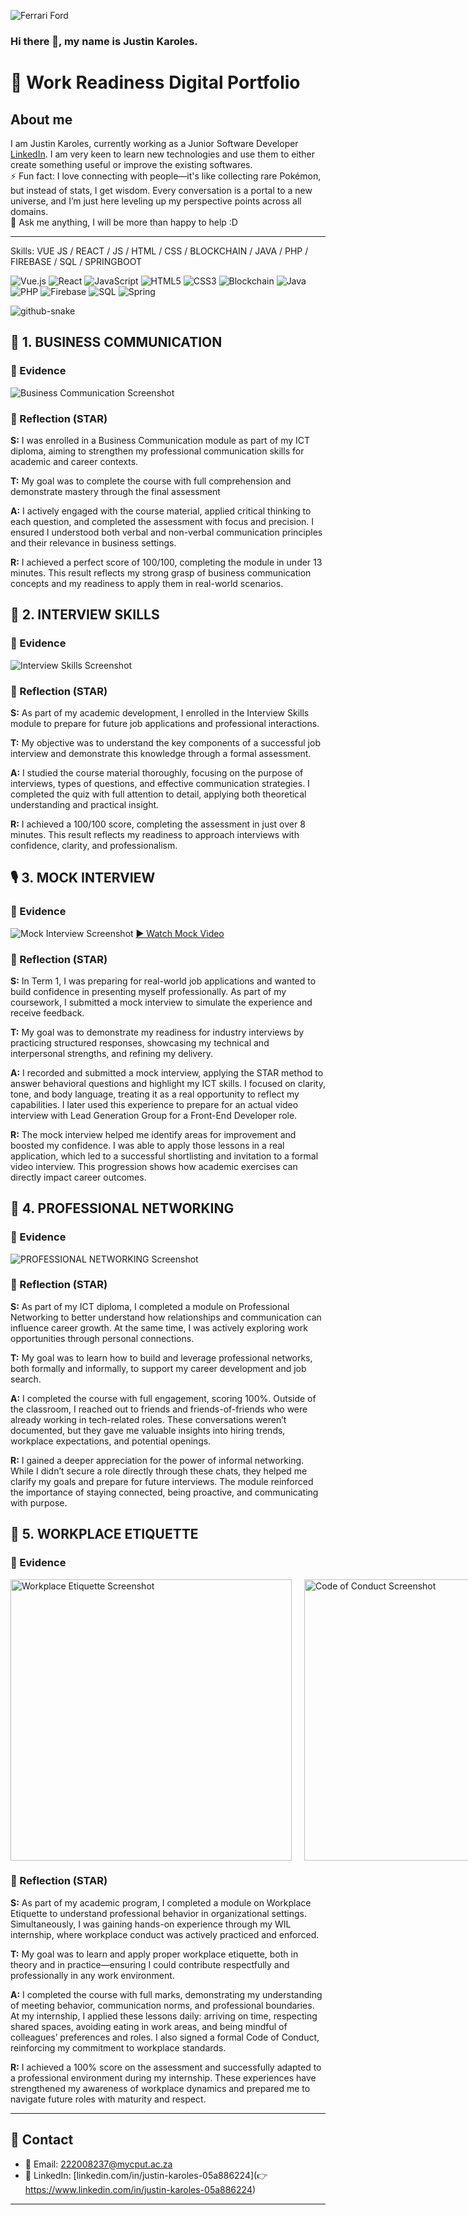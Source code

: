 ![Ferrari Ford](https://raw.githubusercontent.com/JA-Karoles222008237/Digital-Portfolio-PRP3/main/doc/Back.jpg)



### Hi there 👋, my name is Justin Karoles.
# 💼 Work Readiness Digital Portfolio
<h2>About me</h2>

I am Justin Karoles, currently working as a Junior Software Developer [LinkedIn](https://www.linkedin.com/in/justin-karoles-05a886224). I am very keen to learn new technologies and use them to either create something useful or improve the existing softwares.   
⚡ Fun fact:  I love connecting with people—it's like collecting rare Pokémon, but instead of stats, I get wisdom. Every conversation is a portal to a new universe, and I’m just here leveling up my perspective points across all domains.  
💬 Ask me anything, I will be more than happy to help :D

<!--
**JA-Karoles222008237/JA-Karoles222008237** is a ✨ _special_ ✨ repository because its `README.md` (this file) appears on your GitHub profile.
-->

---
Skills: VUE JS / REACT / JS / HTML / CSS / BLOCKCHAIN / JAVA / PHP / FIREBASE / SQL / SPRINGBOOT

![Vue.js](https://img.shields.io/badge/vue.js-%2335495e.svg?style=for-the-badge&logo=vue.js&logoColor=%234FC08D)
![React](https://img.shields.io/badge/react-%2320232a.svg?style=for-the-badge&logo=react&logoColor=%2361DAFB)
![JavaScript](https://img.shields.io/badge/javascript-%23323330.svg?style=for-the-badge&logo=javascript&logoColor=%23F7DF1E)
![HTML5](https://img.shields.io/badge/html5-%23E34F26.svg?style=for-the-badge&logo=html5&logoColor=white)
![CSS3](https://img.shields.io/badge/css3-%231572B6.svg?style=for-the-badge&logo=css3&logoColor=white)
![Blockchain](https://img.shields.io/badge/Blockchain-121212?style=for-the-badge&logo=bitcoin&logoColor=orange)
![Java](https://img.shields.io/badge/java-%23ED8B00.svg?style=for-the-badge&logo=openjdk&logoColor=white)
![PHP](https://img.shields.io/badge/php-%23777BB4.svg?style=for-the-badge&logo=php&logoColor=white)
![Firebase](https://img.shields.io/badge/Firebase-039BE5?style=for-the-badge&logo=Firebase&logoColor=white)
![SQL](https://img.shields.io/badge/SQL-%2307405e.svg?style=for-the-badge&logo=sqlite&logoColor=white)
![Spring](https://img.shields.io/badge/spring-%236DB33F.svg?style=for-the-badge&logo=spring&logoColor=white)

  <picture>
  <source media="(prefers-color-scheme: dark)" srcset="https://raw.githubusercontent.com/tobiasmeyhoefer/tobiasmeyhoefer/output/github-snake-dark.svg" />
  <source media="(prefers-color-scheme: light)" srcset="https://raw.githubusercontent.com/tobiasmeyhoefer/tobiasmeyhoefer/output/github-snake.svg" />
  <img alt="github-snake" src="https://raw.githubusercontent.com/tobiasmeyhoefer/tobiasmeyhoefer/output/github-snake.svg" />
</picture>

## 📢 1. BUSINESS COMMUNICATION

### 🧾 Evidence
![Business Communication Screenshot](/doc/BusinessCommunication.png)

### 💭 Reflection (STAR)
**S:** I was enrolled in a Business Communication module as part of my ICT diploma, aiming to strengthen my professional communication skills for academic and career contexts.

**T:** My goal was to complete the course with full comprehension and demonstrate mastery through the final assessment

**A:** I actively engaged with the course material, applied critical thinking to each question, and completed the assessment with focus and precision. I ensured I understood both verbal and non-verbal communication principles and their relevance in business settings.

**R:** I achieved a perfect score of 100/100, completing the module in under 13 minutes. This result reflects my strong grasp of business communication concepts and my readiness to apply them in real-world scenarios.

## 💬 2. INTERVIEW SKILLS

### 🧾 Evidence
![Interview Skills Screenshot](/doc/InterviewSkills.png)

### 💭 Reflection (STAR)
**S:**  As part of my academic development, I enrolled in the Interview Skills module to prepare for future job applications and professional interactions. 

**T:**  My objective was to understand the key components of a successful job interview and demonstrate this knowledge through a formal assessment.  

**A:** I studied the course material thoroughly, focusing on the purpose of interviews, types of questions, and effective communication strategies. I completed the quiz with full attention to detail, applying both theoretical understanding and practical insight.   

**R:** I achieved a 100/100 score, completing the assessment in just over 8 minutes. This result reflects my readiness to approach interviews with confidence, clarity, and professionalism.

## 🎙️ 3. MOCK INTERVIEW

### 🧾 Evidence
![Mock Interview Screenshot](/doc/BusinessC2.png)
[▶️ Watch Mock Video](https://github.com/JA-Karoles222008237/Digital-Portfolio-PRP3/raw/main/doc/Mock%20video%20222008237.mp4)

### 💭 Reflection (STAR)
**S:** In Term 1, I was preparing for real-world job applications and wanted to build confidence in presenting myself professionally. As part of my coursework, I submitted a mock interview to simulate the experience and receive feedback. 

**T:** My goal was to demonstrate my readiness for industry interviews by practicing structured responses, showcasing my technical and interpersonal strengths, and refining my delivery.

**A:** I recorded and submitted a mock interview, applying the STAR method to answer behavioral questions and highlight my ICT skills. I focused on clarity, tone, and body language, treating it as a real opportunity to reflect my capabilities. I later used this experience to prepare for an actual video interview with Lead Generation Group for a Front-End Developer role.   

**R:** The mock interview helped me identify areas for improvement and boosted my confidence. I was able to apply those lessons in a real application, which led to a successful shortlisting and invitation to a formal video interview. This progression shows how academic exercises can directly impact career outcomes.

## 🤝 4. PROFESSIONAL NETWORKING

### 🧾 Evidence
![PROFESSIONAL NETWORKING Screenshot](/doc/ProfessionalNetworking.png)

### 💭 Reflection (STAR)
**S:**  As part of my ICT diploma, I completed a module on Professional Networking to better understand how relationships and communication can influence career growth. At the same time, I was actively exploring work opportunities through personal connections.  

**T:** My goal was to learn how to build and leverage professional networks, both formally and informally, to support my career development and job search.

**A:**  I completed the course with full engagement, scoring 100%. Outside of the classroom, I reached out to friends and friends-of-friends who were already working in tech-related roles. These conversations weren’t documented, but they gave me valuable insights into hiring trends, workplace expectations, and potential openings.  

**R:** I gained a deeper appreciation for the power of informal networking. While I didn’t secure a role directly through these chats, they helped me clarify my goals and prepare for future interviews. The module reinforced the importance of staying connected, being proactive, and communicating with purpose.

## 🏢 5. WORKPLACE ETIQUETTE

### 🧾 Evidence
<div style="display: flex; gap: 20px; align-items: flex-start;">
  <img src="/doc/Workplace.png" alt="Workplace Etiquette Screenshot" width="450"/>
  <img src="/doc/Code.png" alt="Code of Conduct Screenshot" width="450"/>
</div>

### 💭 Reflection (STAR)
**S:** As part of my academic program, I completed a module on Workplace Etiquette to understand professional behavior in organizational settings. Simultaneously, I was gaining hands-on experience through my WIL internship, where workplace conduct was actively practiced and enforced.  

**T:** My goal was to learn and apply proper workplace etiquette, both in theory and in practice—ensuring I could contribute respectfully and professionally in any work environment.  

**A:** I completed the course with full marks, demonstrating my understanding of meeting behavior, communication norms, and professional boundaries. At my internship, I applied these lessons daily: arriving on time, respecting shared spaces, avoiding eating in work areas, and being mindful of colleagues’ preferences and roles. I also signed a formal Code of Conduct, reinforcing my commitment to workplace standards.   

**R:** I achieved a 100% score on the assessment and successfully adapted to a professional environment during my internship. These experiences have strengthened my awareness of workplace dynamics and prepared me to navigate future roles with maturity and respect.

---

## 📢 Contact

- 📧 Email: 222008237@mycput.ac.za 
- 💼 LinkedIn: [linkedin.com/in/justin-karoles-05a886224](👉 https://www.linkedin.com/in/justin-karoles-05a886224) 

---

